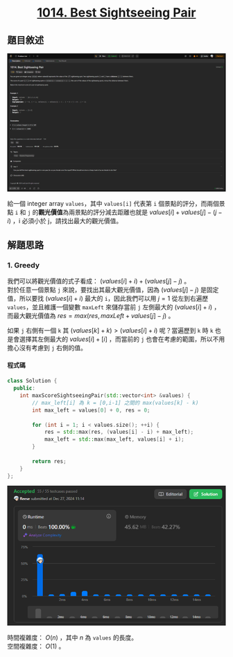 # <center> [1014. Best Sightseeing Pair](https://leetcode.com/problems/best-sightseeing-pair/description/) </center>

## 題目敘述

[![](https://raw.githubusercontent.com/reese60525/ForPicGo/main/Pictures/20241227105051282.png)](https://raw.githubusercontent.com/reese60525/ForPicGo/main/Pictures/20241227105051282.png)

給一個 integer array `values`，其中 `values[i]` 代表第 `i` 個景點的評分，而兩個景點 `i` 和 `j` 的**觀光價值**為兩景點的評分減去距離也就是 $values[i] + values[j] - (j - i)$ ，i 必須小於 j，請找出最大的觀光價值。

## 解題思路

### 1. Greedy

我們可以將觀光價值的式子看成： $(values[i] + i) + (values[j] - j)$ 。  
對於任意一個景點 `j` 來說，要找出其最大觀光價值，因為 $(values[j] - j)$ 是固定值，所以要找 $(values[i] + i)$ 最大的 `i`，因此我們可以用 $j = 1$ 從左到右遍歷 `values`，並且維護一個變數 `maxLeft` 來儲存當前 `j` 左側最大的 $(values[i] + i)$ ，而最大觀光價值為 $res = max(res, maxLeft + values[j] - j)$ 。  

如果 `j` 右側有一個 `k` 其 $(values[k] + k) > (values[i] + i)$ 呢？當遍歷到 `k` 時 `k` 也是會選擇其左側最大的 $values[i] + [i]$ ，而當前的 `j` 也會在考慮的範圍，所以不用擔心沒有考慮到 `j` 右側的值。

#### 程式碼

```cpp {.line-numbers}
class Solution {
  public:
    int maxScoreSightseeingPair(std::vector<int> &values) {
        // max_left[i] 為 k = [0,i-1] 之間的 max(values[k] - k)
        int max_left = values[0] + 0, res = 0;

        for (int i = 1; i < values.size(); ++i) {
            res = std::max(res, (values[i] - i) + max_left);
            max_left = std::max(max_left, values[i] + i);
        }

        return res;
    }
};
```

[![](https://raw.githubusercontent.com/reese60525/ForPicGo/main/Pictures/20241227111548328.png)](https://raw.githubusercontent.com/reese60525/ForPicGo/main/Pictures/20241227111548328.png)

時間複雜度： $O(n)$ ，其中 $n$ 為 `values` 的長度。  
空間複雜度： $O(1)$ 。
